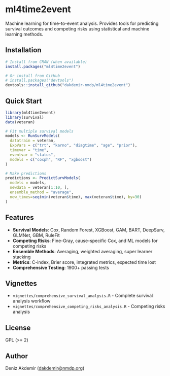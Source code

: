 # ml4time2event

Machine learning for time-to-event analysis. Provides tools for predicting survival outcomes and competing risks using statistical and machine learning methods.

## Installation

```r
# Install from CRAN (when available)
install.packages("ml4time2event")

# Or install from GitHub
# install.packages("devtools")
devtools::install_github("dakdemir-nmdp/ml4time2event")
```

## Quick Start

```r
library(ml4time2event)
library(survival)
data(veteran)

# Fit multiple survival models
models <- RunSurvModels(
  datatrain = veteran,
  ExpVars = c("trt", "karno", "diagtime", "age", "prior"),
  timevar = "time",
  eventvar = "status",
  models = c("coxph", "RF", "xgboost")
)

# Make predictions
predictions <- PredictSurvModels(
  models = models,
  newdata = veteran[1:10, ],
  ensemble_method = "average",
  new_times=seq(min(veteran$time), max(veteran$time), by=30)
)
```

## Features

- **Survival Models**: Cox, Random Forest, XGBoost, GAM, BART, DeepSurv, GLMNet, GBM, RuleFit
- **Competing Risks**: Fine-Gray, cause-specific Cox, and ML models for competing risks
- **Ensemble Methods**: Averaging, weighted averaging, super learner stacking
- **Metrics**: C-index, Brier score, integrated metrics, expected time lost
- **Comprehensive Testing**: 1900+ passing tests

## Vignettes

- `vignettes/comprehensive_survival_analysis.R` - Complete survival analysis workflow
- `vignettes/comprehensive_competing_risks_analysis.R` - Competing risks analysis

## License

GPL (>= 2)

## Author

Deniz Akdemir (dakdemir@nmdp.org)
